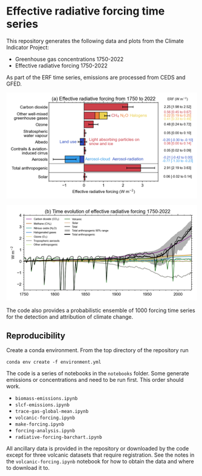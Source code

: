 # Effective radiative forcing time series

This repository generates the following data and plots from the Climate Indicator Project:

- Greenhouse gas concentrations 1750-2022
- Effective radiative forcing 1750-2022

As part of the ERF time series, emissions are processed from CEDS and GFED.

![Bar plot of effective radiative forcing 1750-2022](plots/ERF_1750-2022.png)

![Line plot of time series of effective radiative forcing 1750-2022](plots/ERF_timeseries_1750-2022.png)

The code also provides a probabilistic ensemble of 1000 forcing time series for the detection and attribution of climate change.

## Reproducibility

Create a conda environment. From the top directory of the repository run

```
conda env create -f environment.yml
```

The code is a series of notebooks in the `notebooks` folder. Some generate emissions or concentrations and need to be run first. This order should work.

- `biomass-emissions.ipynb`
- `slcf-emissions.ipynb`
- `trace-gas-global-mean.ipynb`
- `volcanic-forcing.ipynb`
- `make-forcing.ipynb`
- `forcing-analysis.ipynb`
- `radiative-forcing-barchart.ipynb`

All ancillary data is provided in the repository or downloaded by the code except for three volcanic datasets that require registration. See the notes in the `volcanic-forcing.ipynb` notebook for how to obtain the data and where to download it to.
